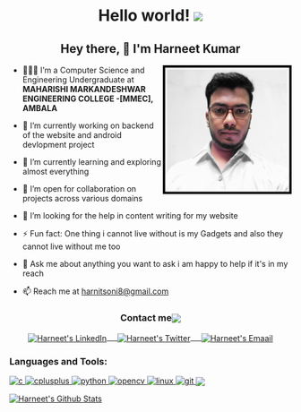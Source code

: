 <h1 align="center">Hello world!&nbsp;<img src="https://github.com/rajput2107/rajput2107/blob/master/Assets/Earth.gif" width="24px"></h1>
<h2 align="center">Hey there, 👋 I'm Harneet Kumar</h2>

<img align='right' src="https://github.com/harnitsoni28/harnitsoni28/blob/main/image/PicsArt_07-30-12.01.01.jpg" width="230" />



- 👨🏻‍🎓 I’m a Computer Science and Engineering Undergraduate at **MAHARISHI MARKANDESHWAR ENGINEERING COLLEGE -[MMEC], AMBALA**

- 🔭 I’m currently working on backend of the website and android devlopment project

- 🌱 I’m currently learning and exploring almost everything

- 👯 I’m open for collaboration on projects across various domains

- 🤝 I’m looking for the help in content writing for my website

- ⚡ Fun fact: One thing i cannot live without is my Gadgets and also they cannot live without me too 

- 💬 Ask me about anything you want to ask i am happy to help if it's in my reach

- 📫 Reach me at harnitsoni8@gmail.com


<div align="center">
  <h3 align="center">Contact me<img align="center" src="https://github.com/rajput2107/rajput2107/blob/master/Assets/Handshake.gif" height="33px" /></h3> 
</div>
<p align="center">
 <a href="https://www.linkedin.com/in/harneet-kumar/" target="blank">
  <img align="center" alt="Harneet's LinkedIn" width="30px" src="https://www.vectorlogo.zone/logos/linkedin/linkedin-icon.svg" /> &nbsp; &nbsp;
 </a>
 <a href="https://twitter.com/HarnitSoni" target="blank">
  <img align="center" alt="Harneet's Twitter" width="30px" src="https://www.vectorlogo.zone/logos/twitter/twitter-official.svg" /> &nbsp; &nbsp;
 </a>
<a href="harnitsoni8@gmail.com" target="blank">
  <img align="center" alt="Harneet's Emaail" width="30px" src="https://www.vectorlogo.zone/logos/gmail/gmail-icon.svg" />
 </a> 
</p>




<h3 align="left">Languages and Tools:</h3>

<p align = "left">
<a href = "https://www.cprogramming.com/" target = "_blank"><img src = "https://devicons.github.io/devicon/devicon.git/icons/c/c-original.svg" alt = "c" width = "40" height = "40" /></ a>
<a href = "https://www.w3schools.com/cpp/" target = "_blank"><img src = "https://devicons.github.io/devicon/devicon.git/icons/cplusplus/cplusplus-original.svg" alt = "cplusplus" width = "40" height = "40" /></ a>
</a> <a href="https://www.python.org" target="_blank"> <img src="https://devicons.github.io/devicon/devicon.git/icons/python/python-original.svg" alt="python" width="40" height="40"/> </a>
<a href = "https://www.opencv.org/" target = "_blank"><img src = "https://www.vectorlogo.zone/logos/opencv/opencv-icon.svg" alt = "opencv" width = "40" height = "40" /></ a>
<a href = "https://www.linux.org/" target = "_blank"><img src = "https://devicons.github.io/devicon/devicon.git/icons/linux/linux-original.svg" alt = "linux" width = "40" height = "40" /></ a>
<a href = "https://git-scm.com/" target = "_blank"><img src = "https://www.vectorlogo.zone/logos/git-scm/git-scm-icon.svg" alt = "git" width = "40" height = "40" /></ a>
</ p>
<img align="center" src="https://raw.githubusercontent.com/rajput2107/rajput2107/master/Assets/Developer.gif" width="200px"/>


[![Harneet's Github Stats](https://github-readme-stats.vercel.app/api?username=harnitsoni28&show_icons=true&count_private=true)](https://github.com/harnitsoni28/github-readme-stats)
